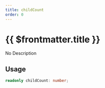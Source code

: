 ```yaml
---
title: childCount
order: 0
---
```


# {{ $frontmatter.title }}

No Description

## Usage

```ts
readonly childCount: number;
```
